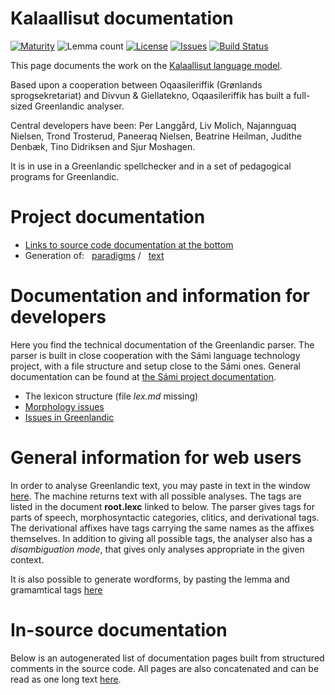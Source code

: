 # Kalaallisut documentation

[![Maturity](https://img.shields.io/endpoint?url=https%3A%2F%2Fraw.githubusercontent.com%2Fgiellalt%2Flang-kal%2Fgh-pages%2Fmaturity.json)](https://giellalt.github.io/MaturityClassification.html)
![Lemma count](https://img.shields.io/endpoint?url=https%3A%2F%2Fraw.githubusercontent.com%2Fgiellalt%2Flang-kal%2Fgh-pages%2Flemmacount.json)
[![License](https://img.shields.io/github/license/giellalt/lang-kal)](https://github.com/giellalt/lang-kal/blob/main/LICENSE)
[![Issues](https://img.shields.io/github/issues/giellalt/lang-kal)](https://github.com/giellalt/lang-kal/issues)
[![Build Status](https://divvun-tc.giellalt.org/api/github/v1/repository/giellalt/lang-kal/main/badge.svg)](https://github.com/giellalt/lang-kal/actions)

This page documents the work on the [Kalaallisut language model](http://github.com/giellalt/lang-kal). 


Based upon a cooperation between Oqaasileriffik (Grønlands
sprogsekretariat) and Divvun & Giellatekno, Oqaasileriffik has built
a full-sized Greenlandic analyser.

Central developers have been:
Per Langgård, Liv Molich, Najannguaq Nielsen, Trond Trosterud, Paneeraq Nielsen, Beatrine Heilman, Judithe Denbæk, Tino Didriksen and Sjur Moshagen.

It is in use in a Greenlandic spellchecker and in a set
of pedagogical programs for Greenlandic.

# Project documentation

-   [Links to source code documentation at the bottom](#in-source-documentation)
-   Generation of:  
    [paradigms](http://giellatekno.uit.no/cgi/p-kal.eng.html) /  
    [text     ](http://giellatekno.uit.no/cgi/d-kal.eng.html)

# Documentation and information for developers

Here you find the technical documentation of the Greenlandic parser. The
parser is built in close cooperation with the Sámi language technology
project, with a file structure and setup close to the Sámi ones. General
documentation can be found at [the Sámi project
documentation](https://giellalt.uit.no/index.html).

-   The lexicon structure (file *lex.md* missing)
-   [Morphology issues](morph.md)
-   [Issues in Greenlandic](IssuesInGreenlandic.md)

# General information for web users

In order to analyse Greenlandic text, you may paste in text in the
window [here](http://giellatekno.uit.no/cgi/d-kal-eng.html). The machine returns
text with all possible analyses. The tags are listed in the document **root.lexc** linked to below. The parser gives tags for parts of speech, morphosyntactic categories, clitics, and derivational tags. The derivational affixes have tags carrying the same names as the affixes themselves. In addition to giving all possible tags, the analyser also has a
 *disambiguation mode*, that gives only analyses appropriate in the given
context.

It is also possible to generate wordforms, by pasting the lemma and
gramamtical tags [here](http://giellatekno.uit.no/cgi/g-kal-eng.html)




# In-source documentation

Below is an autogenerated list of documentation pages built from structured comments in the source code. All pages are also concatenated and can be read as one long text [here](kal.md).

